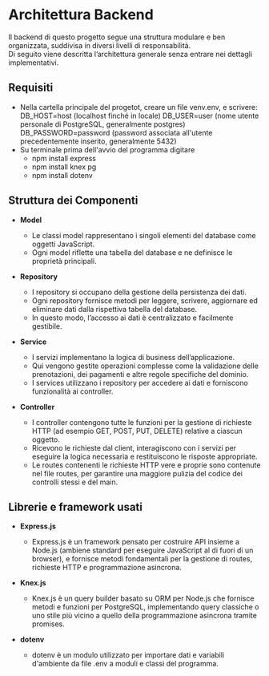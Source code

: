 # Architettura Backend

Il backend di questo progetto segue una struttura modulare e ben organizzata, suddivisa in diversi livelli di responsabilità.  
Di seguito viene descritta l’architettura generale senza entrare nei dettagli implementativi.

## Requisiti

- Nella cartella principale del progetot, creare un file venv.env, e scrivere:
    DB_HOST=host (localhost finché in locale)
    DB_USER=user (nome utente personale di PostgreSQL, generalmente postgres)
    DB_PASSWORD=password (password associata all'utente precedentemente inserito, generalmente 5432)
- Su terminale prima dell'avvio del programma digitare
  - npm install express
  - npm install knex pg
  - npm install dotenv  

## Struttura dei Componenti

- **Model**
  - Le classi model rappresentano i singoli elementi del database come oggetti JavaScript.
  - Ogni model riflette una tabella del database e ne definisce le proprietà principali.

- **Repository**
  - I repository si occupano della gestione della persistenza dei dati.
  - Ogni repository fornisce metodi per leggere, scrivere, aggiornare ed eliminare dati dalla rispettiva tabella del database.
  - In questo modo, l’accesso ai dati è centralizzato e facilmente gestibile.

- **Service**
  - I servizi implementano la logica di business dell’applicazione.
  - Qui vengono gestite operazioni complesse come la validazione delle prenotazioni, dei pagamenti e altre regole specifiche del dominio.
  - I services utilizzano i repository per accedere ai dati e forniscono funzionalità ai controller.

- **Controller**
  - I controller contengono tutte le funzioni per la gestione di richieste HTTP (ad esempio GET, POST, PUT, DELETE) relative a ciascun oggetto.
  - Ricevono le richieste dal client, interagiscono con i servizi per eseguire la logica necessaria e restituiscono le risposte appropriate.
  - Le routes contenenti le richieste HTTP vere e proprie sono contenute nel file routes, per garantire una maggiore pulizia del codice dei controlli stessi e del main.

## Librerie e framework usati

- **Express.js**
  - Express.js è un framework pensato per costruire API insieme a Node.js (ambiene standard per eseguire JavaScript al di fuori di un browser), e fornisce metodi fondamentali per la gestione di routes, richieste HTTP e programmazione asincrona.

- **Knex.js**
  - Knex.js è un query builder basato su ORM per Node.js che fornisce metodi e funzioni per PostgreSQL, implementando query classiche o uno stile più vicino a quello della programmazione asincrona tramite promises.

- **dotenv**
  - dotenv è un modulo utilizzato per importare dati e variabili d'ambiente da file .env a moduli e classi del programma.